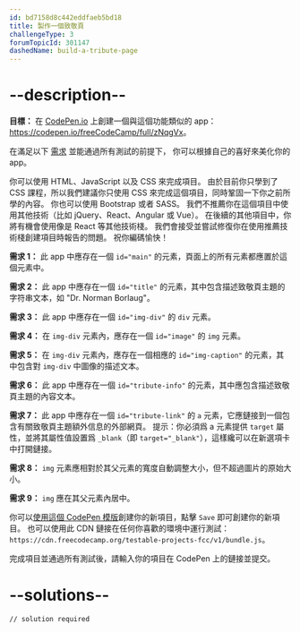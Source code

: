 ```yaml
---
id: bd7158d8c442eddfaeb5bd18
title: 製作一個致敬頁
challengeType: 3
forumTopicId: 301147
dashedName: build-a-tribute-page
---
```


# --description--

**目標：** 在 [CodePen.io](https://codepen.io) 上創建一個與這個功能類似的 app：<https://codepen.io/freeCodeCamp/full/zNqgVx>。

在滿足以下 [需求](https://en.wikipedia.org/wiki/User_story) 並能通過所有測試的前提下， 你可以根據自己的喜好來美化你的 app。

你可以使用 HTML、JavaScript 以及 CSS 來完成項目。 由於目前你只學到了 CSS 課程，所以我們建議你只使用 CSS 來完成這個項目，同時鞏固一下你之前所學的內容。 你也可以使用 Bootstrap 或者 SASS。 我們不推薦你在這個項目中使用其他技術（比如 jQuery、React、Angular 或 Vue）。 在後續的其他項目中，你將有機會使用像是 React 等其他技術棧。 我們會接受並嘗試修復你在使用推薦技術棧創建項目時報告的問題。 祝你編碼愉快！

**需求 1：** 此 app 中應存在一個 `id="main"` 的元素，頁面上的所有元素都應置於這個元素中。

**需求 2：** 此 app 中應存在一個 `id="title"` 的元素，其中包含描述致敬頁主題的字符串文本，如 "Dr. Norman Borlaug"。

**需求 3：** 此 app 中應存在一個 `id="img-div"` 的 `div` 元素。

**需求 4：** 在 `img-div` 元素內，應存在一個 `id="image"` 的 `img` 元素。

**需求 5：** 在 `img-div` 元素內，應存在一個相應的 `id="img-caption"` 的元素，其中包含對 `img-div` 中圖像的描述文本。

**需求 6：** 此 app 中應存在一個 `id="tribute-info"` 的元素，其中應包含描述致敬頁主題的內容文本。

**需求 7：** 此 app 中應存在一個 `id="tribute-link"` 的 `a` 元素，它應鏈接到一個包含有關致敬頁主題額外信息的外部網頁。 提示：你必須爲 a 元素提供 `target` 屬性，並將其屬性值設置爲 `_blank`（即 `target="_blank"`），這樣纔可以在新選項卡中打開鏈接。

**需求 8：** `img` 元素應相對於其父元素的寬度自動調整大小，但不超過圖片的原始大小。

**需求 9：** `img` 應在其父元素內居中。

你可以<a href='https://codepen.io/pen?template=MJjpwO' target='_blank' rel='nofollow'>使用這個 CodePen 模版</a>創建你的新項目，點擊 `Save` 即可創建你的新項目。 也可以使用此 CDN 鏈接在任何你喜歡的環境中運行測試：`https://cdn.freecodecamp.org/testable-projects-fcc/v1/bundle.js`。

完成項目並通過所有測試後，請輸入你的項目在 CodePen 上的鏈接並提交。

# --solutions--

```html
// solution required
```
